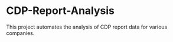 # CDP-Report-Analysis
This project automates the analysis of CDP report data for various companies.

